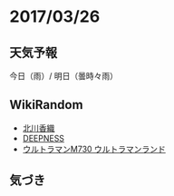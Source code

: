 # 2017/03/26

## 天気予報

今日（雨）/ 明日（曇時々雨）

## WikiRandom

* [北川香織](https://ja.wikipedia.org/wiki/%E5%8C%97%E5%B7%9D%E9%A6%99%E7%B9%94)
* [DEEPNESS](https://ja.wikipedia.org/wiki/DEEPNESS)
* [ウルトラマンM730 ウルトラマンランド](https://ja.wikipedia.org/wiki/%E3%82%A6%E3%83%AB%E3%83%88%E3%83%A9%E3%83%9E%E3%83%B3M730_%E3%82%A6%E3%83%AB%E3%83%88%E3%83%A9%E3%83%9E%E3%83%B3%E3%83%A9%E3%83%B3%E3%83%89)

## 気づき

